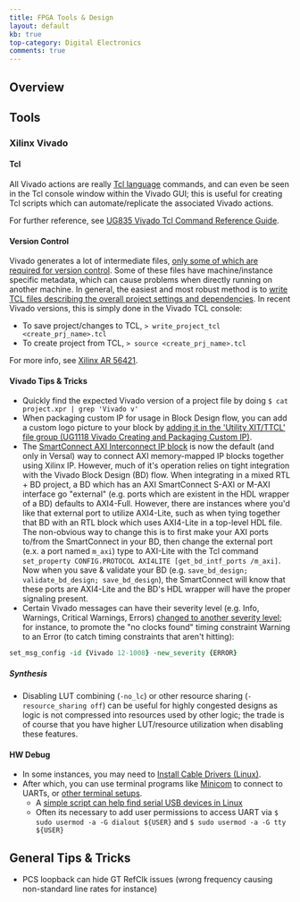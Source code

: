 ```yaml
---
title: FPGA Tools & Design
layout: default
kb: true
top-category: Digital Electronics
comments: true
---
```


## Overview

## Tools

### Xilinx Vivado

#### Tcl 

All Vivado actions are really [Tcl language](../programming_languages/tcl.html) commands, and can even be seen in the Tcl console window within the Vivado GUI; this is useful for creating Tcl scripts which can automate/replicate the associated Vivado actions.

For further reference, see [UG835 Vivado Tcl Command Reference Guide](https://www.xilinx.com/support/documentation/sw_manuals/xilinx2021_2/ug835-vivado-tcl-commands.pdf).

#### Version Control

Vivado generates a lot of intermediate files, [only some of which are required for version control](https://www.xilinx.com/video/hardware/vivado-design-suite-revision-control.html). Some of these files have machine/instance specific metadata, which can cause problems when directly running on another machine. In general, the easiest and most robust method is to [write TCL files describing the overall project settings and dependencies](https://www.fpgadeveloper.com/2014/08/version-control-for-vivado-projects.html/). In recent Vivado versions, this is simply done in the Vivado TCL console:
* To save project/changes to TCL, `> write_project_tcl <create_prj_name>.tcl`
* To create project from TCL, `> source <create_prj_name>.tcl`

For more info, see [Xilinx AR 56421](https://support.xilinx.com/s/article/56421?language=en_US).


#### Vivado Tips & Tricks

* Quickly find the expected Vivado version of a project file by doing `$ cat project.xpr | grep 'Vivado v'`
* When packaging custom IP for usage in Block Design flow, you can add a custom logo picture to your block by [adding it in the 'Utility XIT/TTCL' file group (UG1118 Vivado Creating and Packaging Custom IP)](https://docs.xilinx.com/v/u/en-US/ug1118-vivado-creating-packaging-custom-ip).
* The [SmartConnect AXI Interconnect IP block](https://www.xilinx.com/products/intellectual-property/smartconnect.html) is now the default (and only in Versal) way to connect AXI memory-mapped IP blocks together using Xilinx IP. However, much of it's operation relies on tight integration with the Vivado Block Design (BD) flow. When integrating in a mixed RTL + BD project, a BD which has an AXI SmartConnect S-AXI or M-AXI interface go "external" (e.g. ports which are existent in the HDL wrapper of a BD) defaults to AXI4-Full. However, there are instances where you'd like that external port to utilize AXI4-Lite, such as when tying together that BD with an RTL block which uses AXI4-Lite in a top-level HDL file. The non-obvious way to change this is to first make your AXI ports to/from the SmartConnect in your BD, then change the external port (e.x. a port named `m_axi`) type to AXI-Lite with the Tcl command `set_property CONFIG.PROTOCOL AXI4LITE [get_bd_intf_ports /m_axi]`. Now when you save & validate your BD (e.g. `save_bd_design; validate_bd_design; save_bd_design`), the SmartConnect will know that these ports are AXI4-Lite and the BD's HDL wrapper will have the proper signaling present.
* Certain Vivado messages can have their severity level (e.g. Info, Warnings, Critical Warnings, Errors) [changed to another severity level](https://support.xilinx.com/s/article/65179?language=en_US); for instance, to promote the "no clocks found" timing constraint Warning to an Error (to catch timing constraints that aren't hitting):
```tcl
set_msg_config -id {Vivado 12-1008} -new_severity {ERROR}
```


##### Synthesis

* Disabling LUT combining (`-no_lc`) or other resource sharing (`-resource_sharing off`) can be useful for highly congested designs as logic is not compressed into resources used by other logic; the trade is of course that you have higher LUT/resource utilization when disabling these features.


#### HW Debug

* In some instances, you may need to [Install Cable Drivers (Linux)](https://reference.digilentinc.com/reference/programmable-logic/guides/install-cable-drivers).
* After which, you can use terminal programs like [Minicom](https://wiki.emacinc.com/wiki/Getting_Started_With_Minicom) to connect to UARTs, or [other terminal setups](https://xilinx-wiki.atlassian.net/wiki/spaces/A/pages/18842446/Setup+a+Serial+Console).
  + A [simple script can help find serial USB devices in Linux](https://github.com/JohnnyGOX17/configs/blob/master/dev_utils/lsusb_sysdevpath)
  + Often its necessary to add user permissions to access UART via `$ sudo usermod -a -G dialout ${USER}` and `$ sudo usermod -a -G tty ${USER}`




## General Tips & Tricks

* PCS loopback can hide GT RefClk issues (wrong frequency causing non-standard line rates for instance)

